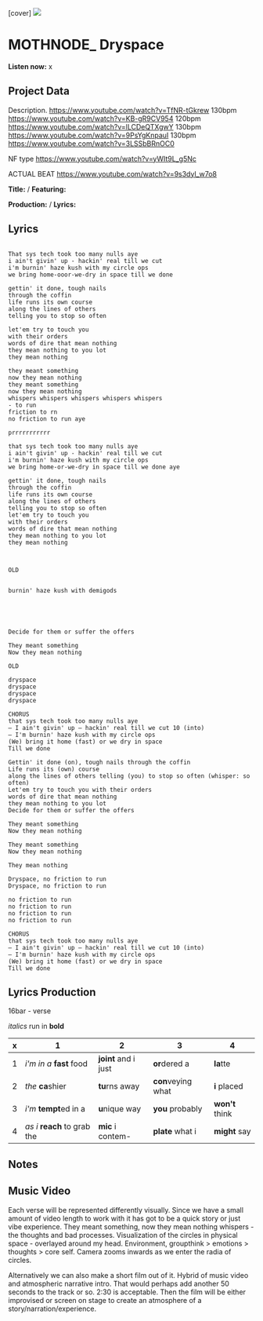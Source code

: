 [cover] ![](57175019_319474918741616_8502199518755923887_n.jpg)

# MOTHNODE_ Dryspace

**Listen now:** x

## Project Data

Description.
https://www.youtube.com/watch?v=TfNR-tGkrew 130bpm
https://www.youtube.com/watch?v=KB-gR9CV954 120bpm
https://www.youtube.com/watch?v=lLCDeQTXgwY 130bpm
https://www.youtube.com/watch?v=9PsYgKnpauI 130bpm
https://www.youtube.com/watch?v=3LSSbBRnOC0

NF type https://www.youtube.com/watch?v=yWIt9L_g5Nc

ACTUAL BEAT https://www.youtube.com/watch?v=9s3dyl_w7o8

**Title:**  / **Featuring:**  

**Production:**  / **Lyrics:** 

## Lyrics

```

That sys tech took too many nulls aye 
i ain't givin' up - hackin' real till we cut
i'm burnin' haze kush with my circle ops
we bring home-ooor-we-dry in space till we done 

gettin' it done, tough nails 
through the coffin 
life runs its own course 
along the lines of others 
telling you to stop so often 

let'em try to touch you 
with their orders 
words of dire that mean nothing 
they mean nothing to you lot
they mean nothing

they meant something
now they mean nothing
they meant something
now they mean nothing
whispers whispers whispers whispers whispers
- to run
friction to rn
no friction to run aye

prrrrrrrrrrr

that sys tech took too many nulls aye 
i ain't givin' up - hackin' real till we cut
i'm burnin' haze kush with my circle ops
we bring home-or-we-dry in space till we done aye

gettin' it done, tough nails 
through the coffin 
life runs its own course 
along the lines of others 
telling you to stop so often 
let'em try to touch you 
with their orders 
words of dire that mean nothing 
they mean nothing to you lot
they mean nothing



OLD


burnin' haze kush with demigods





Decide for them or suffer the offers

They meant something
Now they mean nothing

OLD

dryspace
dryspace
dryspace
dryspace 

CHORUS
that sys tech took too many nulls aye 
— I ain't givin' up — hackin' real till we cut 10 (into)
— I'm burnin' haze kush with my circle ops
(We) bring it home (fast) or we dry in space
Till we done 

Gettin' it done (on), tough nails through the coffin
Life runs its (own) course 
along the lines of others telling (you) to stop so often (whisper: so often)
Let'em try to touch you with their orders 
words of dire that mean nothing 
they mean nothing to you lot
Decide for them or suffer the offers

They meant something
Now they mean nothing

They meant something
Now they mean nothing

They mean nothing

Dryspace, no friction to run 
Dryspace, no friction to run

no friction to run
no friction to run
no friction to run
no friction to run

CHORUS
that sys tech took too many nulls aye 
— I ain't givin' up — hackin' real till we cut 10 (into)
— I'm burnin' haze kush with my circle ops
(We) bring it home (fast) or we dry in space
Till we done 

```

## Lyrics Production

16bar - verse

*italics* run in
**bold**

| x | 1 | 2 | 3 | 4 |
|---|---|---|---|---|
| 1 | *i'm in a* **fast** food | **joint** and i just  | **or**dered a  | **la**tte  |
| 2 | *the* **ca**shier | **tu**rns away  |  **con**veying what |  **i** placed |
| 3 | *i'm* **tempt**ed in a | **u**nique way  |  **you** probably |  **won't** think |
| 4 | *as i* **reach** to grab the |  **mic** i contem-  | **plate** what i | **might** say |

## Notes

## Music Video

Each verse will be represented differently visually. Since we have a small amount of video length to work with it has got to be a quick story or just vibe experience. They meant something, now they mean nothing whispers - the thoughts and bad processes. Visualization of the circles in physical space - overlayed around my head. Environment, groupthink > emotions > thoughts > core self. Camera zooms inwards as we enter the radia of circles.

Alternatively we can also make a short film out of it. Hybrid of music video and atmospheric narrative intro. That would perhaps add another 50 seconds to the track or so. 2:30 is acceptable. Then the film will be either improvised or screen on stage to create an atmosphere of a story/narration/experience.
